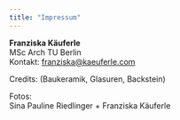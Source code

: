 ```yaml
---
title: "Impressum"
---
```

**Franziska Käuferle**  
MSc Arch TU Berlin  
Kontakt: [franziska@kaeuferle.com](mailto:franziska@kaeuferle.com)

 

Credits: (Baukeramik, Glasuren, Backstein)

Fotos:  
Sina Pauline Riedlinger + Franziska Käuferle 
